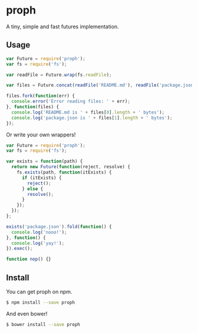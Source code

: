 proph
=====

A tiny, simple and fast futures implementation.

Usage
-----

```js
var Future = require('proph');
var fs = require('fs');

var readFile = Future.wrap(fs.readFile);

var files = Future.concat(readFile('README.md'), readFile('package.json'));

files.fork(function(err) {
  console.error('Error reading files: ' + err);
}, function(files) {
  console.log('README.md is ' + files[0].length + ' bytes');
  console.log('package.json is ' + files[1].length + ' bytes');
});
```

Or write your own wrappers!

```js
var Future = require('proph');
var fs = require('fs');

var exists = function(path) {
  return new Future(function(reject, resolve) {
    fs.exists(path, function(itExists) {
      if (itExists) {
        reject();
      } else {
        resolve();
      }
    });
  });
};

exists('package.json').fold(function() {
  console.log('nooo!');
}, function() {
  console.log('yay!');
}).exec();

function nop() {}
```

Install
-------

You can get proph on npm.

```bash
$ npm install --save proph
```

And even bower!

```bash
$ bower install --save proph
```


